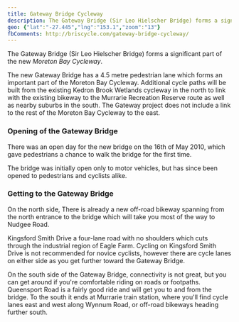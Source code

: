 ```yaml
---
title: Gateway Bridge Cycleway
description: The Gateway Bridge (Sir Leo Hielscher Bridge) forms a significant part of the new <em>Moreton Bay Cycleway</em>.
geo: {"lat":"-27.445","lng":"153.1","zoom":"13"}
fbComments: http://briscycle.com/gateway-bridge-cycleway/
---
```

The Gateway Bridge (Sir Leo Hielscher Bridge) forms a significant part of the new <em>Moreton Bay Cycleway</em>.

The new Gateway Bridge has a 4.5 metre pedestrian lane which forms an important part of the Moreton Bay Cycleway. Additional cycle paths will be built from the existing Kedron Brook Wetlands cycleway in the north to link with the existing bikeway to the Murrarie Recreation Reserve route as well as nearby suburbs in the south. The Gateway project does not include a link to the rest of the Moreton Bay Cycleway to the east.

<h3>Opening of the Gateway Bridge</h3>
There was an open day for the new bridge on the 16th of May 2010, which gave pedestrians a chance to walk the bridge for the first time.

The bridge was initially open only to motor vehicles, but has since been opened to pedestrians and cyclists alike.

<h3>Getting to the Gateway Bridge</h3>
On the north side, There is already a new off-road bikeway spanning from the north entrance to the bridge which will take you most of the way to Nudgee Road.

Kingsford Smith Drive a four-lane road with no shoulders which cuts through the industrial region of Eagle Farm. Cycling on Kingsford Smith Drive is not recommended for novice cyclists, however there are cycle lanes on either side as you get further toward the Gateway Bridge.

On the south side of the Gateway Bridge, connectivity is not great, but you can get around if you're comfortable riding on roads or footpaths. Queensport Road is a fairly good ride and will get you to and from the bridge. To the south it ends at Murrarie train station, where you'll find cycle lanes east and west along Wynnum Road, or off-road bikeways heading further south.
